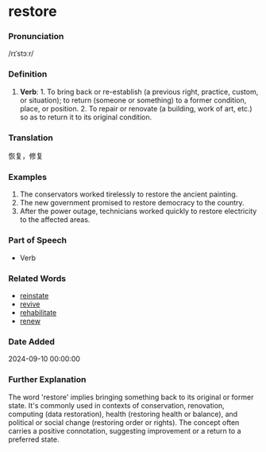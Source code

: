 # restore
### Pronunciation
/rɪˈstɔːr/
### Definition
1. **Verb**: 1. To bring back or re-establish (a previous right, practice, custom, or situation); to return (someone or something) to a former condition, place, or position. 2. To repair or renovate (a building, work of art, etc.) so as to return it to its original condition.
### Translation
恢复，修复
### Examples
1. The conservators worked tirelessly to restore the ancient painting.
2. The new government promised to restore democracy to the country.
3. After the power outage, technicians worked quickly to restore electricity to the affected areas.
### Part of Speech
- Verb
### Related Words
- [reinstate](reinstate.md)
- [revive](revive.md)
- [rehabilitate](rehabilitate.md)
- [renew](renew.md)
### Date Added
2024-09-10 00:00:00

### Further Explanation
The word 'restore' implies bringing something back to its original or former state. It's commonly used in contexts of conservation, renovation, computing (data restoration), health (restoring health or balance), and political or social change (restoring order or rights). The concept often carries a positive connotation, suggesting improvement or a return to a preferred state.